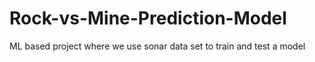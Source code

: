 # Rock-vs-Mine-Prediction-Model
ML based project where we use sonar data set to train and test a model

